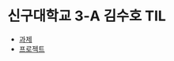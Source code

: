 # 신구대학교 3-A 김수호 TIL

- [과제](https://github.com/suhokym/TIL/tree/master/lib)
- [프로젝트](https://github.com/suhokym/TIL/tree/master/project)
